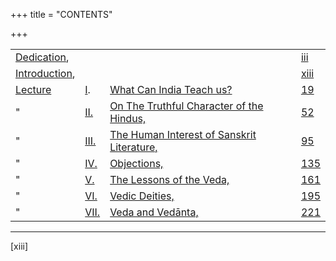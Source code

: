 +++
title = "CONTENTS"

+++

|     |     |     |     |
| --- | --- | --- | --- |
| [Dedication](#DEDICATION), |     |     | [iii](#Page_iii) |
| [Introduction](#INTRODUCTION), |     |     | [xiii](#Page_xiii) |
| [Lecture](#LECTURE_I) | [I](#LECTURE_I). | [What Can India Teach us?](#LECTURE_I) | [19](#Page_19) |
| "   | [II.](#LECTURE_II) | [On The Truthful Character of the Hindus,](#LECTURE_II) | [52](#Page_52) |
| "   | [III.](#LECTURE_III) | [The Human Interest of Sanskrit Literature,](#LECTURE_III) | [95](#Page_95) |
| "   | [IV.](#LECTURE_IV) | [Objections,](#LECTURE_IV) | [135](#Page_135) |
| "   | [V.](#LECTURE_V) | [The Lessons of the Veda,](#LECTURE_V) | [161](#Page_161) |
| "   | [VI.](#LECTURE_VI) | [Vedic Deities,](#LECTURE_VI) | [195](#Page_195) |
| "   | [VII.](#LECTURE_VII) | [Veda and Vedānta,](#LECTURE_VII) | [221](#Page_221) |

- - -

\[xiii\]
